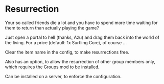 # Resurrection

Your so called friends die a lot and you have to spend more time waiting for them to return than actually playing the game?

Just open a portal to hell (thanks, Azu) and drag them back into the world of the living. For a price (default: 1x Surtling Core), of course ...

Clear the item name in the config, to make resurrections free.

Also has an option, to allow the resurrection of other group members only, which requires the [Groups](https://valheim.thunderstore.io/package/Smoothbrain/Groups) mod to be installed.

Can be installed on a server, to enforce the configuration.